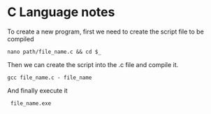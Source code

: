 # C Language notes

To create a new program, first we need to create the script file to be compiled

```nano path/file_name.c && cd $_```

Then we can create the script into the .c file and compile it.

```gcc file_name.c - file_name```

And finally execute it

``` file_name.exe```
